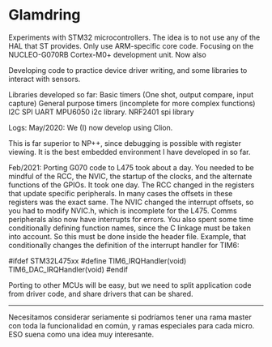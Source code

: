 # Glamdring
Experiments with STM32 microcontrollers.
The idea is to not use any of the HAL that ST provides. Only use ARM-specific core code.
Focusing on the NUCLEO-G070RB Cortex-M0+ development unit.
Now also 

Developing code to practice device driver writing, and some libraries to interact with sensors.

Libraries developed so far:
Basic timers (One shot, output compare, input capture)
General purpose timers (incomplete for more complex functions)
I2C
SPI
UART
MPU6050 i2c library.
NRF2401 spi library


Logs:
May/2020:
We (I) now develop using Clion.

This is far superior to NP++, since debugging is possible with register viewing. It is the best embedded environment I have developed in so far.

Feb/2021:
Porting G070 code to L475 took about a day.
You needed to be mindful of the RCC, the NVIC, the startup of the clocks, and the alternate functions of the GPIOs. It took one day.
The RCC changed in the registers that update specific peripherals. In many cases the offsets in these registers was the exact same.
The NVIC changed the interrupt offsets, so you had to modify NVIC.h, which is incomplete for the L475. Comms peripherals also now have interrupts for errors.
You also spent some time conditionally defining function names, since the C linkage must be taken into account. So this must be done inside the header file.
Example, that conditionally changes the definition of the interrupt handler for TIM6:

#ifdef STM32L475xx
#define TIM6_IRQHandler(void) TIM6_DAC_IRQHandler(void)
#endif

Porting to other MCUs will be easy, but we need to split application code from driver code, and share drivers that can be shared.

****************************************
Necesitamos considerar seriamente si podríamos tener una rama master con toda la funcionalidad en común, y ramas especiales para cada micro.
ESO suena como una idea muy interesante.